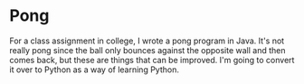 # Pong
For a class assignment in college, I wrote a pong program in Java.  It's not really pong since the ball only bounces against
the opposite wall and then comes back, but these are things that can be improved.  I'm going to convert it over
to Python as a way of learning Python.
